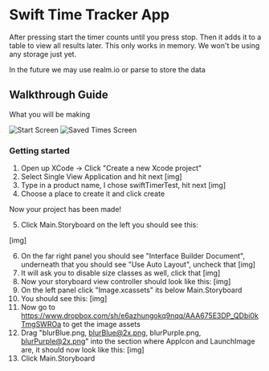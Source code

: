 # Swift Time Tracker App

After pressing start the timer counts until you press stop. Then it adds it to a table to view all results later. This only works in memory. We won't be using any storage just yet.

In the future we may use realm.io or parse to store the data

## Walkthrough Guide

What you will be making

![Start Screen](https://dl.dropboxusercontent.com/u/10116/timerAssets/StartTimer320.png)
![Saved Times Screen](https://dl.dropboxusercontent.com/u/10116/timerAssets/SavedTimes320.png)

### Getting started

1. Open up XCode -> Click "Create a new Xcode project"
2. Select Single View Application and hit next
[img]
3. Type in a product name, I chose swiftTimerTest, hit next
[img]
4. Choose a place to create it and click create

Now your project has been made!

5. Click Main.Storyboard on the left you should see this:

[img]

6. On the far right panel you should see "Interface Builder Document", underneath that you should see "Use Auto Layout", uncheck that
[img]
7. It will ask you to disable size classes as well, click that
[img]
8. Now your storyboard view controller should look like this:
[img]
9. On the left panel click "Image.xcassets" its below Main.Storyboard
10. You should see this:
[img]
11. Now go to https://www.dropbox.com/sh/e6azhungokq9nqq/AAA675E3DP_QDbi0kTmgSWROa to get the image assets
12. Drag "blurBlue.png, blurBlue@2x.png, blurPurple.png, blurPurple@2x.png" into the section where AppIcon and LaunchImage are, it should now look like this:
[img]
13. Click Main.Storyboard
